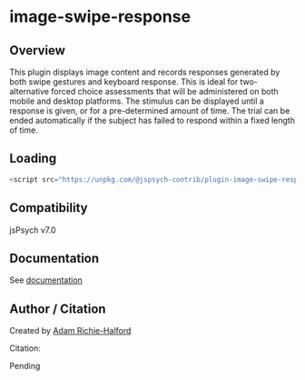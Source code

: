 # image-swipe-response

## Overview

This plugin displays image content and records responses generated by both swipe gestures and keyboard response. This is ideal for two-alternative forced choice assessments that will be administered on both mobile and desktop platforms. The stimulus can be displayed until a response is given, or for a pre-determined amount of time. The trial can be ended automatically if the subject has failed to respond within a fixed length of time.

## Loading

```js
<script src="https://unpkg.com/@jspsych-contrib/plugin-image-swipe-response@1.0.0"></script>
```

## Compatibility

jsPsych v7.0

## Documentation

See [documentation](docs/jspsych-image-swipe-response.md)

## Author / Citation

Created by [Adam Richie-Halford](https://github.com/richford)

Citation:

Pending
